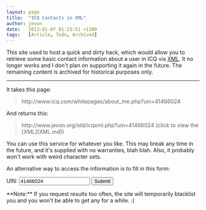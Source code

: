```yaml
---
layout: page
title:  "ICQ Contacts in XML"
author: jevon
date:   2013-01-07 01:23:51 +1300
tags:   [Article, Todo, Archived]
---
```


This site used to host a quick and dirty hack, which would allow you to retrieve some basic contact information about a user in ICQ via [XML](XML.md). It no longer works and I don't plan on supporting it again in the future. The remaining content is archived for historical purposes only.

---
It takes this page:
<blockquote>http://www.icq.com/whitepages/about_me.php?uin=41466024</blockquote>
And returns this:
<blockquote>http://www.jevon.org/old/icqxml.php?uin=41466024 (click to view the [XML](XML.md))</blockquote>
You can use this service for whatever you like. This may break any time in the future, and it's supplied with no warranties, blah blah. Also, it probably won't work with weird character sets.

An alternative way to access the information is to fill in this form:
<form class="siteForm" action="/old/icqxml.php" method="get">UIN: <input type="text" name="uin" value="41466024" size="20">
<input type="submit"></form>
**Note:** If you request results too often, the site will temporarily blacklist you and you won't be able to get any for a while. :(
